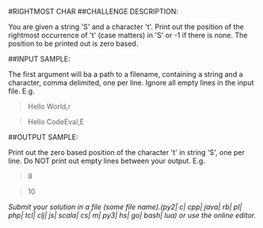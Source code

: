 #RIGHTMOST CHAR
##CHALLENGE DESCRIPTION:

You are given a string 'S' and a character 't'. Print out the position of the rightmost occurrence of 't' (case matters) in 'S' or -1 if there is none. The position to be printed out is zero based.

##INPUT SAMPLE:

The first argument will ba a path to a filename, containing a string and a character, comma delimited, one per line. Ignore all empty lines in the input file. E.g. 

>Hello World,r

>Hello CodeEval,E

##OUTPUT SAMPLE:

Print out the zero based position of the character 't' in string 'S', one per line. Do NOT print out empty lines between your output. 
E.g.

>8

>10

*Submit your solution in a file (some file name).(py2| c| cpp| java| rb| pl| php| tcl| clj| js| scala| cs| m| py3| hs| go| bash| lua) or use the online editor.*
